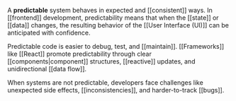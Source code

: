 A **predictable** system behaves in expected and [[consistent]] ways. In [[frontend]] development, predictability means that when the [[state]] or [[data]] changes, the resulting behavior of the [[User Interface (UI)]] can be anticipated with confidence.

Predictable code is easier to debug, test, and [[maintain]]. [[Frameworks]] like [[React]] promote predictability through clear [[components|component]] structures, [[reactive]] updates, and unidirectional [[data flow]].

When systems are not predictable, developers face challenges like unexpected side effects, [[inconsistencies]], and harder-to-track [[bugs]].